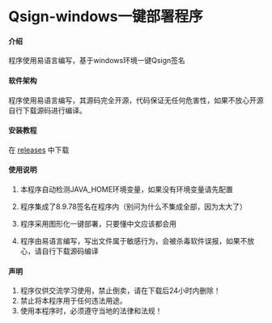 # Qsign-windows一键部署程序

#### 介绍

程序使用易语言编写，基于windows环境一键Qsign签名

#### 软件架构

程序使用易语言编写，其源码完全开源，代码保证无任何危害性，如果不放心开源自行下载源码进行编译。

#### 安装教程

在 [releases](https://github.com/Xiamu-Sun/amireux/releases/tag/0.3.0) 中下载

#### 使用说明

1.  本程序自动检测JAVA_HOME环境变量，如果没有环境变量请先配置

2.  程序集成了8.9.78签名在程序内（别问为什么不集成全部，因为太大了）

3.  程序采用图形化一键部署，只要懂中文应该都会用

4.  程序由易语言编写，写出文件属于敏感行为，会被杀毒软件误报，如果不放心，请自行下载源码编译


#### 声明

1.  程序仅供交流学习使用，禁止倒卖，请在下载后24小时内删除！
2.  禁止将本程序用于任何违法用途。
3.  使用本程序时，必须遵守当地的法律和法规！